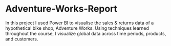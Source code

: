 # Adventure-Works-Report
In this project I used Power BI to visualise the sales &amp; returns data of a hypothetical bike shop, Adventure Works. Using techniques learned throughout the course, I visualize global data across time periods, products, and customers.
